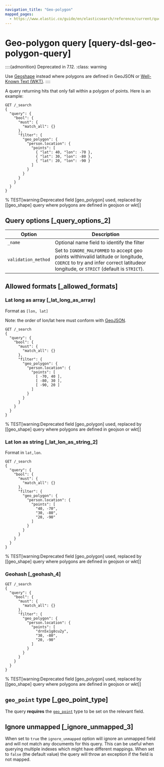```yaml
---
navigation_title: "Geo-polygon"
mapped_pages:
  - https://www.elastic.co/guide/en/elasticsearch/reference/current/query-dsl-geo-polygon-query.html
---
```


# Geo-polygon query [query-dsl-geo-polygon-query]


::::{admonition} Deprecated in 7.12.
:class: warning

Use [Geoshape](/reference/query-languages/query-dsl-geo-shape-query.md) instead where polygons are defined in GeoJSON or [Well-Known Text (WKT)](http://docs.opengeospatial.org/is/18-010r7/18-010r7.md).
::::


A query returning hits that only fall within a polygon of points. Here is an example:

```console
GET /_search
{
  "query": {
    "bool": {
      "must": {
        "match_all": {}
      },
      "filter": {
        "geo_polygon": {
          "person.location": {
            "points": [
              { "lat": 40, "lon": -70 },
              { "lat": 30, "lon": -80 },
              { "lat": 20, "lon": -90 }
            ]
          }
        }
      }
    }
  }
}
```

%  TEST[warning:Deprecated field [geo_polygon] used, replaced by [[geo_shape] query where polygons are defined in geojson or wkt]]


## Query options [_query_options_2] 

| Option | Description |
| --- | --- |
| `_name` | Optional name field to identify the filter |
| `validation_method` | Set to `IGNORE_MALFORMED` to accept geo points withinvalid latitude or longitude, `COERCE` to try and infer correct latitudeor longitude, or `STRICT` (default is `STRICT`). |


## Allowed formats [_allowed_formats]


### Lat long as array [_lat_long_as_array]

Format as `[lon, lat]`

Note: the order of lon/lat here must conform with [GeoJSON](http://geojson.org/).

```console
GET /_search
{
  "query": {
    "bool": {
      "must": {
        "match_all": {}
      },
      "filter": {
        "geo_polygon": {
          "person.location": {
            "points": [
              [ -70, 40 ],
              [ -80, 30 ],
              [ -90, 20 ]
            ]
          }
        }
      }
    }
  }
}
```

%  TEST[warning:Deprecated field [geo_polygon] used, replaced by [[geo_shape] query where polygons are defined in geojson or wkt]]


### Lat lon as string [_lat_lon_as_string_2]

Format in `lat,lon`.

```console
GET /_search
{
  "query": {
    "bool": {
      "must": {
        "match_all": {}
      },
      "filter": {
        "geo_polygon": {
          "person.location": {
            "points": [
              "40, -70",
              "30, -80",
              "20, -90"
            ]
          }
        }
      }
    }
  }
}
```

%  TEST[warning:Deprecated field [geo_polygon] used, replaced by [[geo_shape] query where polygons are defined in geojson or wkt]]


### Geohash [_geohash_4]

```console
GET /_search
{
  "query": {
    "bool": {
      "must": {
        "match_all": {}
      },
      "filter": {
        "geo_polygon": {
          "person.location": {
            "points": [
              "drn5x1g8cu2y",
              "30, -80",
              "20, -90"
            ]
          }
        }
      }
    }
  }
}
```

%  TEST[warning:Deprecated field [geo_polygon] used, replaced by [[geo_shape] query where polygons are defined in geojson or wkt]]


## `geo_point` type [_geo_point_type]

The query **requires** the [`geo_point`](/reference/elasticsearch/mapping-reference/geo-point.md) type to be set on the relevant field.


## Ignore unmapped [_ignore_unmapped_3]

When set to `true` the `ignore_unmapped` option will ignore an unmapped field and will not match any documents for this query. This can be useful when querying multiple indexes which might have different mappings. When set to `false` (the default value) the query will throw an exception if the field is not mapped.

